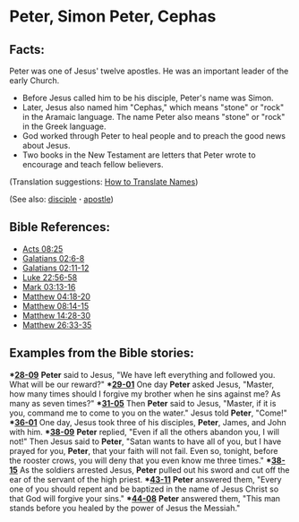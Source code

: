 # Peter, Simon Peter, Cephas #

## Facts: ##

Peter was one of Jesus' twelve apostles. He was an important leader of the early Church.

* Before Jesus called him to be his disciple, Peter's name was Simon.
* Later, Jesus also named him "Cephas," which means "stone" or "rock" in the Aramaic language. The name Peter also means "stone" or "rock" in the Greek language.
* God worked through Peter to heal people and to preach the good news about Jesus.
* Two books in the New Testament are letters that Peter wrote to encourage and teach fellow believers.

(Translation suggestions: [How to Translate Names](https://git.door43.org/Door43/en-ta-translate-vol1/src/master/content/translate_names.md))

(See also: [disciple](../kt/disciple.md) **·** [apostle](../kt/apostle.md))

## Bible References: ##

* [Acts 08:25](https://door43.org/en/bible/notes/act/08/25)
* [Galatians 02:6-8](https://door43.org/en/bible/notes/gal/02/06)
* [Galatians 02:11-12](https://door43.org/en/bible/notes/gal/02/11)
* [Luke 22:56-58](https://door43.org/en/bible/notes/luk/22/56)
* [Mark 03:13-16](https://door43.org/en/bible/notes/mrk/03/13)
* [Matthew 04:18-20](https://door43.org/en/bible/notes/mat/04/18)
* [Matthew 08:14-15](https://door43.org/en/bible/notes/mat/08/14)
* [Matthew 14:28-30](https://door43.org/en/bible/notes/mat/14/28)
* [Matthew 26:33-35](https://door43.org/en/bible/notes/mat/26/33)

## Examples from the Bible stories: ##

  __*[28-09](https://door43.org/en/obs/notes/frames/28-09)__ __Peter__ said to Jesus, "We have left everything and followed you. What will be our reward?"
  __*[29-01](https://door43.org/en/obs/notes/frames/29-01)__ One day __Peter__ asked Jesus, "Master, how many times should I forgive my brother when he sins against me? As many as seven times?"
  __*[31-05](https://door43.org/en/obs/notes/frames/31-05)__ Then __Peter__ said to Jesus, "Master, if it is you, command me to come to you on the water." Jesus told __Peter__, "Come!"
  __*[36-01](https://door43.org/en/obs/notes/frames/36-01)__ One day, Jesus took three of his disciples, __Peter__, James, and John with him.
  __*[38-09](https://door43.org/en/obs/notes/frames/38-09)__ __Peter__ replied, "Even if all the others abandon you, I will not!" Then Jesus said to __Peter__, "Satan wants to have all of you, but I have prayed for you, __Peter__, that your faith will not fail. Even so, tonight, before the rooster crows, you will deny that you even know me three times."
  __*[38-15](https://door43.org/en/obs/notes/frames/38-15)__ As the soldiers arrested Jesus, __Peter__ pulled out his sword and cut off the ear of the servant of the high priest.
  __*[43-11](https://door43.org/en/obs/notes/frames/43-11)__ __Peter__ answered them, "Every one of you should repent and be baptized in the name of Jesus Christ so that God will forgive your sins."
  __*[44-08](https://door43.org/en/obs/notes/frames/44-08)__ __Peter__ answered them, "This man stands before you healed by the power of Jesus the Messiah."



